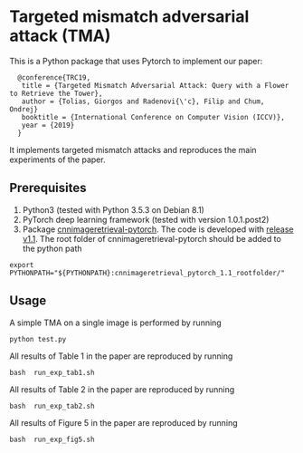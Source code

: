 # Targeted mismatch adversarial attack (TMA)

This is a Python package that uses Pytorch to implement our paper:

```
  @conference{TRC19,
   title = {Targeted Mismatch Adversarial Attack: Query with a Flower to Retrieve the Tower},
   author = {Tolias, Giorgos and Radenovi{\'c}, Filip and Chum, Ondrej}
   booktitle = {International Conference on Computer Vision (ICCV)},
   year = {2019}
  }
  ```

It implements targeted mismatch attacks and reproduces the main experiments of the paper.

## Prerequisites

1. Python3 (tested with Python 3.5.3 on Debian 8.1)
1. PyTorch deep learning framework (tested with version 1.0.1.post2)
1. Package [cnnimageretrieval-pytorch](https://github.com/filipradenovic/cnnimageretrieval-pytorch). The code is developed with [release v1.1](https://github.com/filipradenovic/cnnimageretrieval-pytorch/archive/v1.1.tar.gz). The root folder of cnnimageretrieval-pytorch should be added to the python path 

```
export PYTHONPATH="${PYTHONPATH}:cnnimageretrieval_pytorch_1.1_rootfolder/"
```

## Usage

A simple TMA on a single image is performed by running

```
python test.py
```

All results of Table 1 in the paper are reproduced by running

```
bash  run_exp_tab1.sh
```

All results of Table 2 in the paper are reproduced by running

```
bash  run_exp_tab2.sh
```

All results of Figure 5 in the paper are reproduced by running

```
bash  run_exp_fig5.sh
```
